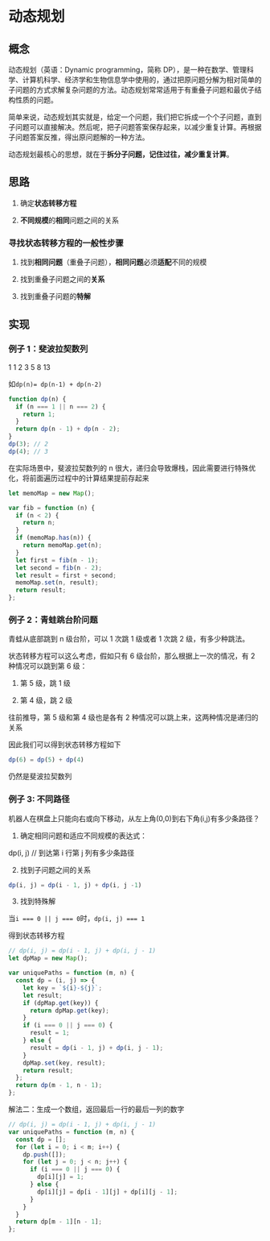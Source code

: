 # 动态规划

## 概念

动态规划（英语：Dynamic programming，简称 DP），是一种在数学、管理科学、计算机科学、经济学和生物信息学中使用的，通过把原问题分解为相对简单的子问题的方式求解复杂问题的方法。动态规划常常适用于有重叠子问题和最优子结构性质的问题。

简单来说，动态规划其实就是，给定一个问题，我们把它拆成一个个子问题，直到子问题可以直接解决。然后呢，把子问题答案保存起来，以减少重复计算。再根据子问题答案反推，得出原问题解的一种方法。

动态规划最核心的思想，就在于**拆分子问题，记住过往，减少重复计算**。

## 思路

1. 确定**状态转移方程**

2. **不同规模**的**相同**问题之间的关系

### 寻找状态转移方程的一般性步骤

1. 找到**相同问题**（重叠子问题），**相同问题**必须**适配**不同的规模

2. 找到重叠子问题之间的**关系**

3. 找到重叠子问题的**特解**

## 实现

### 例子 1：斐波拉契数列

1 1 2 3 5 8 13

如`dp(n)= dp(n-1) + dp(n-2)`

```js
function dp(n) {
  if (n === 1 || n === 2) {
    return 1;
  }
  return dp(n - 1) + dp(n - 2);
}
dp(3); // 2
dp(4); // 3
```

在实际场景中，斐波拉契数列的 n 很大，递归会导致爆栈，因此需要进行特殊优化，将前面遍历过程中的计算结果提前存起来

```js
let memoMap = new Map();

var fib = function (n) {
  if (n < 2) {
    return n;
  }
  if (memoMap.has(n)) {
    return memoMap.get(n);
  }
  let first = fib(n - 1);
  let second = fib(n - 2);
  let result = first + second;
  memoMap.set(n, result);
  return result;
};
```

### 例子 2：青蛙跳台阶问题

青蛙从底部跳到 n 级台阶，可以 1 次跳 1 级或者 1 次跳 2 级，有多少种跳法。

状态转移方程可以这么考虑，假如只有 6 级台阶，那么根据上一次的情况，有 2 种情况可以跳到第 6 级：

1. 第 5 级，跳 1 级

2. 第 4 级，跳 2 级

往前推导，第 5 级和第 4 级也是各有 2 种情况可以跳上来，这两种情况是递归的关系

因此我们可以得到状态转移方程如下

```js
dp(6) = dp(5) + dp(4)
```

仍然是斐波拉契数列

### 例子 3: 不同路径

机器人在棋盘上只能向右或向下移动，从左上角(0,0)到右下角(i,j)有多少条路径？

1. 确定相同问题和适应不同规模的表达式：

dp(i, j) // 到达第 i 行第 j 列有多少条路径

2. 找到子问题之间的关系

```js
dp(i, j) = dp(i - 1, j) + dp(i, j -1)
```

3. 找到特殊解

当`i === 0 || j === 0`时，`dp(i, j) === 1`

得到状态转移方程

```js
// dp(i, j) = dp(i - 1, j) + dp(i, j - 1)
let dpMap = new Map();

var uniquePaths = function (m, n) {
  const dp = (i, j) => {
    let key = `${i}-${j}`;
    let result;
    if (dpMap.get(key)) {
      return dpMap.get(key);
    }
    if (i === 0 || j === 0) {
      result = 1;
    } else {
      result = dp(i - 1, j) + dp(i, j - 1);
    }
    dpMap.set(key, result);
    return result;
  };
  return dp(m - 1, n - 1);
};
```

解法二：生成一个数组，返回最后一行的最后一列的数字

```js
// dp(i, j) = dp(i - 1, j) + dp(i, j - 1)
var uniquePaths = function (m, n) {
  const dp = [];
  for (let i = 0; i < m; i++) {
    dp.push([]);
    for (let j = 0; j < n; j++) {
      if (i === 0 || j === 0) {
        dp[i][j] = 1;
      } else {
        dp[i][j] = dp[i - 1][j] + dp[i][j - 1];
      }
    }
  }
  return dp[m - 1][n - 1];
};
```

```

```
